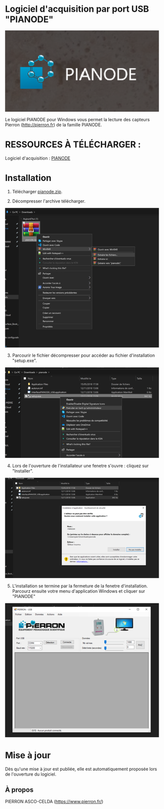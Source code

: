 # Logiciel d'acquisition par port USB "PIANODE"

![PIANODE-Logo](/Img/L-pianode.png)

Le logiciel PIANODE pour Windows vous permet la lecture des capteurs Pierron (http://pierron.fr) de la famille PIANODE.


# RESSOURCES À TÉLÉCHARGER :

Logiciel d'acquisition : [PIANODE](https://github.com/pierron-asco-celda/InterfacePIANODE_USB)

# Installation

1. Télécharger [pianode.zip](https://github.com/pierron-asco-celda/InterfacePIANODE_USB).

2. Décompresser l'archive télécharger.

![PIANODE-E1](/Img/E1-pianode.png)

3. Parcourir le fichier décompresser pour accéder au fichier d'installation "setup.exe".

![PIANODE-E2](/Img/E2-pianode.png)

4. Lors de l'ouverture de l'installateur une fenetre s'ouvre : cliquez sur "Installer". 

![PIANODE-E3](/Img/E3-pianode.png)

5. L'installation se termine par la fermeture de la fenetre d'installation. Parcourz ensuite votre menu d'application Windows et cliquer sur "PIANODE"

![PIANODE-E4](/Img/E4-pianode.png)


# Mise à jour

Dès qu'une mise à jour est publiée, elle est automatiquement proposée lors de l'ouverture du logiciel.

## À propos

PIERRON ASCO-CELDA (https://www.pierron.fr/)


